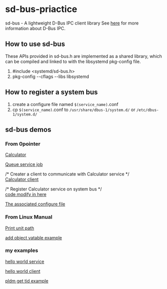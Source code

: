 # sd-bus-priactice
sd-bus - A lightweight D-Bus IPC client library
See [here](https://www.freedesktop.org/software/dbus/) for more information about D-Bus IPC.

## How to use sd-bus
These APIs provided in sd-bus.h are implemented as a shared library, which can be compiled and linked to with the libsystemd pkg-config file.

1. #include <systemd/sd-bus.h>
2. pkg-config --cflags --libs libsystemd

## How to register a system bus
1. create a configure file named `$(service_name)`.conf
2. cp `$(service_name)`.conf to `/usr/share/dbus-1/system.d/` or `/etc/dbus-1/system.d/`

## sd-bus demos
### From 0pointer
[Calculator](0pointer/Calculator.c)

[Queue service job](0pointer/Queue_service_job.c)

/* Creater a client to communicate with Calculator service */<br>
[Calculator client](0pointer/Calculator_Multiply.c)

/* Register Calculator service on system bus */<br>
[code modify in here](0pointer/Calculator_system_bus.c)

[The associated configure file](0pointer/net.pottering.Calculator.conf)

### From Linux Manual
[Print unit path](Linux_manual/print-unit-path.c)

[add object vatable example](Linux_manual/add_object_vtable_example.c)

### my examples
[hello world service](myexample/hello_world_service.c)

[hello world client](myexample/hello_world_client.c)

[pldm get tid example](myexample/pldm)
